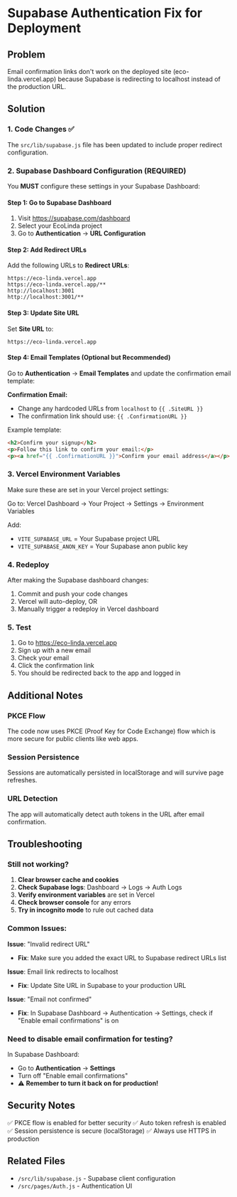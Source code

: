 # Supabase Authentication Fix for Deployment

## Problem
Email confirmation links don't work on the deployed site (eco-linda.vercel.app) because Supabase is redirecting to localhost instead of the production URL.

## Solution

### 1. Code Changes ✅
The `src/lib/supabase.js` file has been updated to include proper redirect configuration.

### 2. Supabase Dashboard Configuration (REQUIRED)

You **MUST** configure these settings in your Supabase Dashboard:

#### Step 1: Go to Supabase Dashboard
1. Visit https://supabase.com/dashboard
2. Select your EcoLinda project
3. Go to **Authentication** → **URL Configuration**

#### Step 2: Add Redirect URLs
Add the following URLs to **Redirect URLs**:
```
https://eco-linda.vercel.app
https://eco-linda.vercel.app/**
http://localhost:3001
http://localhost:3001/**
```

#### Step 3: Update Site URL
Set **Site URL** to:
```
https://eco-linda.vercel.app
```

#### Step 4: Email Templates (Optional but Recommended)
Go to **Authentication** → **Email Templates** and update the confirmation email template:

**Confirmation Email:**
- Change any hardcoded URLs from `localhost` to `{{ .SiteURL }}`
- The confirmation link should use: `{{ .ConfirmationURL }}`

Example template:
```html
<h2>Confirm your signup</h2>
<p>Follow this link to confirm your email:</p>
<p><a href="{{ .ConfirmationURL }}">Confirm your email address</a></p>
```

### 3. Vercel Environment Variables

Make sure these are set in your Vercel project settings:

Go to: Vercel Dashboard → Your Project → Settings → Environment Variables

Add:
- `VITE_SUPABASE_URL` = Your Supabase project URL
- `VITE_SUPABASE_ANON_KEY` = Your Supabase anon public key

### 4. Redeploy

After making the Supabase dashboard changes:
1. Commit and push your code changes
2. Vercel will auto-deploy, OR
3. Manually trigger a redeploy in Vercel dashboard

### 5. Test

1. Go to https://eco-linda.vercel.app
2. Sign up with a new email
3. Check your email
4. Click the confirmation link
5. You should be redirected back to the app and logged in

## Additional Notes

### PKCE Flow
The code now uses PKCE (Proof Key for Code Exchange) flow which is more secure for public clients like web apps.

### Session Persistence
Sessions are automatically persisted in localStorage and will survive page refreshes.

### URL Detection
The app will automatically detect auth tokens in the URL after email confirmation.

## Troubleshooting

### Still not working?
1. **Clear browser cache and cookies**
2. **Check Supabase logs**: Dashboard → Logs → Auth Logs
3. **Verify environment variables** are set in Vercel
4. **Check browser console** for any errors
5. **Try in incognito mode** to rule out cached data

### Common Issues:

**Issue**: "Invalid redirect URL"
- **Fix**: Make sure you added the exact URL to Supabase redirect URLs list

**Issue**: Email link redirects to localhost
- **Fix**: Update Site URL in Supabase to your production URL

**Issue**: "Email not confirmed"
- **Fix**: In Supabase Dashboard → Authentication → Settings, check if "Enable email confirmations" is on

### Need to disable email confirmation for testing?
In Supabase Dashboard:
- Go to **Authentication** → **Settings**
- Turn off "Enable email confirmations"
- ⚠️ **Remember to turn it back on for production!**

## Security Notes

✅ PKCE flow is enabled for better security
✅ Auto token refresh is enabled
✅ Session persistence is secure (localStorage)
✅ Always use HTTPS in production

## Related Files
- `/src/lib/supabase.js` - Supabase client configuration
- `/src/pages/Auth.js` - Authentication UI
